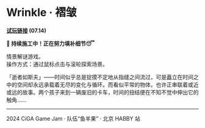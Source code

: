 # Wrinkle · 褶皱

**[试玩链接](https://play.ayu.land/wrinkle/) (07.14)**

**🚧 持续施工中！正在努力填补细节😴**

情景解谜游戏。  
操作方式：通过鼠标点击与滚轮探索场景。

「逝者如斯夫」——时间似乎总是捉摸不定地从指缝之间流过，可是矗立在时间之中的空间却永远承载着无尽的变化与循环。而看似平常的物体，也许正串联着或近或远的故事。两个孩子来到一辆废旧的卡车，时间的扭结便在不知不觉中伸出它的触角……

---

2024 CiGA Game Jam · 队伍“鱼羊果” · 北京 HABBY 站
